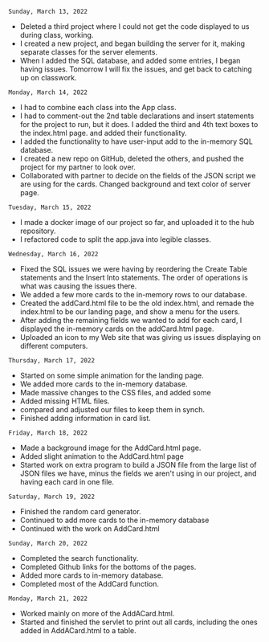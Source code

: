```
Sunday, March 13, 2022
```
<ul>
<li>Deleted a third project where I could not get the code
displayed to us during class, working.</li>
<li>I created a new project, and began building the server
for it, making separate classes for the server elements.</li>
<li>When I added the SQL database, and added some entries, I
began having issues. Tomorrow I will fix the issues, and 
get back to catching up on classwork.</li>
</ul>

```
Monday, March 14, 2022
```
<ul>
<li>I had to combine each class into the App class.</li>
<li>I had to comment-out the 2nd table declarations and 
insert statements for the project to run, but it does.
I added the third and 4th text boxes to the index.html page.
and added their functionality.</li>
<li>I added the functionality to have user-input add to the
in-memory SQL database.</li>
<li>I created a new repo on GitHub, deleted the others,
and pushed the project for my partner to look over.</li>
<li>Collaborated with partner to decide on the fields
of the JSON script we are using for the cards.
Changed background and text color of server page.</li>
</ul>

```
Tuesday, March 15, 2022
```
<ul>
<li>I made a docker image of our project so far, and 
uploaded it to the hub repository.</li>
<li>I refactored code to split the app.java into legible
classes.</li>
</ul>

```
Wednesday, March 16, 2022
```
<ul>
<li>Fixed the SQL issues we were having by reordering the Create Table statements and the 
Insert Into statements. The order of operations is what was causing the issues there.</li>
<li>We added a few more cards to the in-memory rows to our database.</li>
<li>Created the addCard.html file to be the old index.html, and remade the index.html to be 
our landing page, and show a menu for the users.</li>
<li>After adding the remaining fields we wanted to add for each card, I displayed the 
in-memory cards on the addCard.html page.</li>
<li>Uploaded an icon to my Web site that was giving us issues displaying on different computers.</li>
</ul>

```
Thursday, March 17, 2022
```
<ul>
<li>Started on some simple animation for the landing page.</li>
<li>We added more cards to the in-memory database.</li>
<li>Made massive changes to the CSS files, and added some</li>
<li>Added missing HTML files.</li>
<li>compared and adjusted our files to keep them in synch.</li>
<li>Finished adding information in card list.</li>
</ul>

```
Friday, March 18, 2022
```
<ul>
<li>Made a background image for the AddCard.html page.</li>
<li>Added slight animation to the AddCard.html page</li>
<li>Started work on extra program to build a JSON file from the large list of JSON files we have, minus
the fields we aren't using in our project, and having each card in one file.</li>
</ul>

```
Saturday, March 19, 2022
```
<ul>
<li>Finished the random card generator.</li>
<li>Continued to add more cards to the in-memory database</li>
<li>Continued with the work on AddCard.html</li>
</ul>

```
Sunday, March 20, 2022
```
<ul>
<li>Completed the search functionality.</li>
<li>Completed Github links for the bottoms of the pages.</li>
<li>Added more cards to in-memory database.</li>
<li>Completed most of the AddCard function.</li>
</ul>

```
Monday, March 21, 2022
```
<ul>
<li>Worked mainly on more of the AddACard.html.</li>
<li>Started and finished the servlet to print out all cards, including
the ones added in AddACard.html to a table.</li>
</ul>